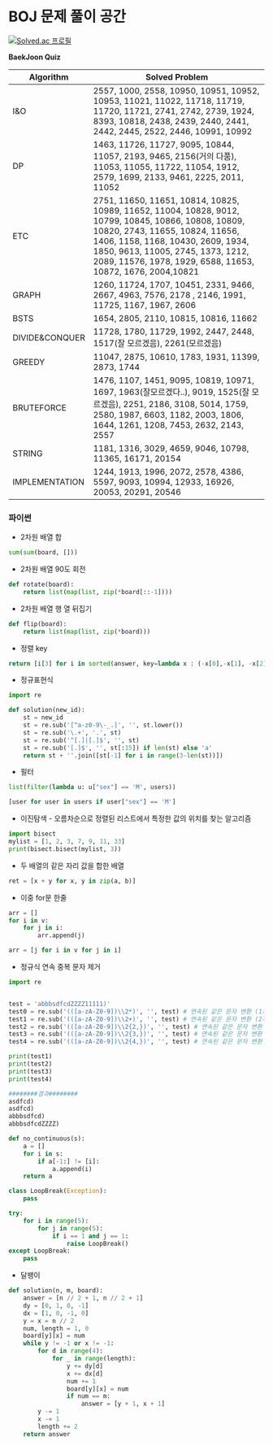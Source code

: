# BOJ 문제 풀이 공간

[![Solved.ac
프로필](http://mazassumnida.wtf/api/v2/generate_badge?boj=1996yyk)](https://solved.ac/1996yyk)

<b>BaekJoon Quiz</b>

|Algorithm|Solved Problem|
|------|---|
|I&O|2557, 1000, 2558, 10950, 10951, 10952, 10953, 11021, 11022, 11718, 11719, 11720, 11721, 2741, 2742, 2739, 1924, 8393, 10818, 2438, 2439, 2440, 2441, 2442, 2445, 2522, 2446, 10991, 10992|
|DP|1463, 11726, 11727, 9095, 10844, 11057, 2193, 9465, 2156(거의 다품), 11053, 11055, 11722, 11054, 1912, 2579, 1699, 2133, 9461, 2225, 2011, 11052|
|ETC|2751, 11650, 11651, 10814, 10825, 10989, 11652, 11004, 10828, 9012, 10799, 10845, 10866, 10808, 10809, 10820, 2743, 11655, 10824, 11656, 1406, 1158, 1168, 10430, 2609, 1934, 1850, 9613, 11005, 2745, 1373, 1212, 2089, 11576, 1978, 1929, 6588, 11653, 10872, 1676, 2004,10821|
|GRAPH|1260, 11724, 1707, 10451, 2331, 9466, 2667, 4963, 7576, 2178 , 2146, 1991, 11725, 1167, 1967, 2606|
|BSTS|1654, 2805, 2110, 10815, 10816, 11662|
|DIVIDE&CONQUER|11728, 1780, 11729, 1992, 2447, 2448, 1517(잘 모르겠음), 2261(모르겠음)|
|GREEDY|11047, 2875, 10610, 1783, 1931, 11399, 2873, 1744|
|BRUTEFORCE|1476, 1107, 1451, 9095, 10819, 10971, 1697, 1963(잘모르겠다..), 9019, 1525(잘 모르겠음), 2251, 2186, 3108, 5014, 1759, 2580, 1987, 6603, 1182, 2003, 1806, 1644, 1261, 1208, 7453, 2632, 2143, 2557 |
|STRING|1181, 1316, 3029, 4659, 9046, 10798, 11365, 16171, 20154|
|IMPLEMENTATION|1244, 1913, 1996, 2072, 2578, 4386, 5597, 9093, 10994, 12933, 16926, 20053, 20291, 20546|

### 파이썬
* 2차원 배열 합
```python
sum(sum(board, []))
```
* 2차원 배열 90도 회전
```python
def rotate(board):
    return list(map(list, zip(*board[::-1])))
```
* 2차원 배열 행 열 뒤집기
```python
def flip(board):
    return list(map(list, zip(*board)))
```
* 정렬 key
```python
return [i[3] for i in sorted(answer, key=lambda x : (-x[0],-x[1], -x[2], x[3]))]
```
* 정규표현식
```python
import re

def solution(new_id):
    st = new_id
    st = re.sub('[^a-z0-9\-_.]', '', st.lower())
    st = re.sub('\.+', '.', st)
    st = re.sub('^[.]|[.]$', '', st)
    st = re.sub('[.]$', '', st[:15]) if len(st) else 'a'
    return st + ''.join([st[-1] for i in range(3-len(st))])
```
* 필터
```python
list(filter(lambda u: u["sex"] == 'M', users))

[user for user in users if user["sex"] == 'M']
```
* 이진탐색 - 오름차순으로 정렬된 리스트에서 특정한 값의 위치를 찾는 알고리즘
```python
import bisect
mylist = [1, 2, 3, 7, 9, 11, 33]
print(bisect.bisect(mylist, 3))
```
* 두 배열의 같은 자리 값을 합한 배열
```python
ret = [x + y for x, y in zip(a, b)]
```
* 이중 for문 한줄
```python
arr = []
for i in v:
    for j in i:
        arr.append(j)

arr = [j for i in v for j in i]
```
* 정규식 연속 중복 문자 제거
```python
import re


test = 'abbbsdfcdZZZZ11111)'
test0 = re.sub('(([a-zA-Z0-9])\\2*)', '', test) # 연속된 같은 문자 변환 (1개이상)
test1 = re.sub('(([a-zA-Z0-9])\\2+)', '', test) # 연속된 같은 문자 변환 (2개이상)
test2 = re.sub('(([a-zA-Z0-9])\\2{2,})', '', test) # 연속된 같은 문자 변환 (3개이상)
test3 = re.sub('(([a-zA-Z0-9])\\2{3,})', '', test) # 연속된 같은 문자 변환 (4개이상)
test4 = re.sub('(([a-zA-Z0-9])\\2{4,})', '', test) # 연속된 같은 문자 변환 (5개이상)

print(test1) 
print(test2)  
print(test3)
print(test4)

########결과########
asdfcd)
asdfcd)
abbbsdfcd)
abbbsdfcdZZZZ)

```

```python
def no_continuous(s):
    a = []
    for i in s:
        if a[-1:] != [i]:
            a.append(i)
    return a 
```
```python
class LoopBreak(Exception):
    pass

try:
    for i in range(5):
        for j in range(5):
            if i == 1 and j == 1:
                raise LoopBreak()
except LoopBreak:
    pass
```
* 달팽이
```python
def solution(n, m, board):
    answer = [n // 2 + 1, n // 2 + 1]
    dy = [0, 1, 0, -1]
    dx = [1, 0, -1, 0]
    y = x = n // 2
    num, length = 1, 0
    board[y][x] = num
    while y != -1 or x != -1:
        for d in range(4):
            for _ in range(length):
                y += dy[d]
                x += dx[d]
                num += 1
                board[y][x] = num
                if num == m:
                    answer = [y + 1, x + 1]
        y -= 1
        x -= 1
        length += 2
    return answer
```
